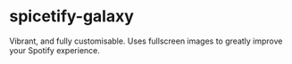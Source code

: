 # spicetify-galaxy
Vibrant, and fully customisable. Uses fullscreen images to greatly improve your Spotify experience.

